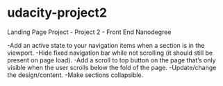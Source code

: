 # udacity-project2
Landing Page Project - Project 2 - Front End Nanodegree

-Add an active state to your navigation items when a section is in the viewport.
-Hide fixed navigation bar while not scrolling (it should still be present on page load).
-Add a scroll to top button on the page that’s only visible when the user scrolls below the fold of the page.
-Update/change the design/content.
-Make sections collapsible.
